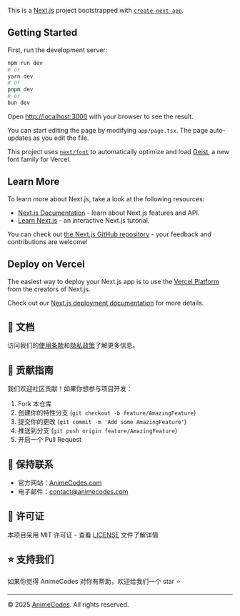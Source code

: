 This is a [Next.js](https://nextjs.org) project bootstrapped with [`create-next-app`](https://nextjs.org/docs/app/api-reference/cli/create-next-app).

## Getting Started

First, run the development server:

```bash
npm run dev
# or
yarn dev
# or
pnpm dev
# or
bun dev
```

Open [http://localhost:3000](http://localhost:3000) with your browser to see the result.

You can start editing the page by modifying `app/page.tsx`. The page auto-updates as you edit the file.

This project uses [`next/font`](https://nextjs.org/docs/app/building-your-application/optimizing/fonts) to automatically optimize and load [Geist](https://vercel.com/font), a new font family for Vercel.

## Learn More

To learn more about Next.js, take a look at the following resources:

- [Next.js Documentation](https://nextjs.org/docs) - learn about Next.js features and API.
- [Learn Next.js](https://nextjs.org/learn) - an interactive Next.js tutorial.

You can check out [the Next.js GitHub repository](https://github.com/vercel/next.js) - your feedback and contributions are welcome!

## Deploy on Vercel

The easiest way to deploy your Next.js app is to use the [Vercel Platform](https://vercel.com/new?utm_medium=default-template&filter=next.js&utm_source=create-next-app&utm_campaign=create-next-app-readme) from the creators of Next.js.

Check out our [Next.js deployment documentation](https://nextjs.org/docs/app/building-your-application/deploying) for more details.

## 📄 文档

访问我们的[使用条款](https://animecodes.com/terms)和[隐私政策](https://animecodes.com/privacy)了解更多信息。

## 🤝 贡献指南

我们欢迎社区贡献！如果你想参与项目开发：

1. Fork 本仓库
2. 创建你的特性分支 (`git checkout -b feature/AmazingFeature`)
3. 提交你的更改 (`git commit -m 'Add some AmazingFeature'`)
4. 推送到分支 (`git push origin feature/AmazingFeature`)
5. 开启一个 Pull Request

## 📱 保持联系

- 官方网站：[AnimeCodes.com](https://animecodes.com)
- 电子邮件：contact@animecodes.com

## 📝 许可证

本项目采用 MIT 许可证 - 查看 [LICENSE](LICENSE) 文件了解详情

## ⭐ 支持我们

如果你觉得 AnimeCodes 对你有帮助，欢迎给我们一个 star ⭐️

---

© 2025 [AnimeCodes](https://animecodes.com). All rights reserved.
